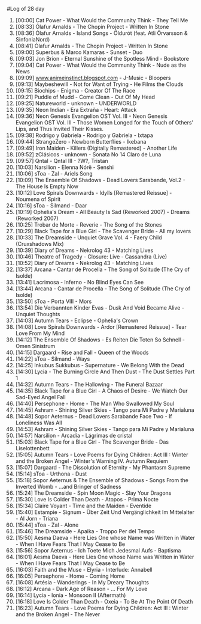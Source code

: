 #Log of 28 day

1. [00:00] Cat Power - What Would the Community Think - They Tell Me
1. [08:33] Ólafur Arnalds - The Chopin Project - Written In Stone
1. [08:36] Ólafur Arnalds - Island Songs - Öldurót (feat. Atli Örvarsson & SinfoniaNord)
1. [08:41] Ólafur Arnalds - The Chopin Project - Written In Stone
1. [09:00] Superbus & Marco Kamaras - Sunset - Duo
1. [09:03] Jon Brion - Eternal Sunshine of the Spotless Mind - Bookstore
1. [09:04] Cat Power - What Would the Community Think - Nude as the News
1. [09:09] www.animeinstinct.blogspot.com - J-Music - Bloopers
1. [09:13] Maybeshewill - Not for Want of Trying - He Films the Clouds
1. [09:15] Biochips - Enigma - Creator Of The Race
1. [09:21] Puddle of Mudd - Come Clean - Out Of My Head
1. [09:25] Natureworld - unknown - UNDERWORLD
1. [09:35] Neon Indian - Era Extraña - Heart: Attack
1. [09:36] Neon Genesis Evangelion OST Vol. III - Neon Genesis Evangelion OST Vol. III - Those Women Longed for the Touch of Others' Lips, and Thus Invited Their Kisses.
1. [09:38] Rodrigo y Gabriela - Rodrigo y Gabriela - Ixtapa
1. [09:44] StrangeZero - Newborn Butterflies - Ikebana
1. [09:49] Iron Maiden - Killers (Digitally Remastered) - Another Life
1. [09:52] zClásicos - unknown - Sonata No 14 Claro de Luna
1. [09:57] Qntal - Qntal III - ?W?, Tristan
1. [10:03] Narsilion - Elenna Nórë - Senshi
1. [10:06] sToa - Zal - Ariels Song
1. [10:09] The Ensemble Of Shadows - Dead Lovers Sarabande, Vol.2 - The House Is Empty Now
1. [10:12] Love Spirals Downwards - Idylls [Remastered Reissue] - Noumena of Spirit
1. [10:16] sToa - Silmand - Daar
1. [10:19] Ophelia's Dream - All Beauty Is Sad (Reworked 2007) - Dreams (Reworked 2007)
1. [10:25] Trobar de Morte - Reverie - The Song of the Stones
1. [10:29] Black Tape for a Blue Girl - The Scavenger Bride - All my lovers
1. [10:33] The Dreamside - Unquiet Grave Vol. 4 - Faery Child (Cruxshadows Mix)
1. [10:39] Diary of Dreams - Nekrolog 43 - Matching Lives
1. [10:46] Theatre of Tragedy - Closure: Live - Cassandra (Live)
1. [10:52] Diary of Dreams - Nekrolog 43 - Matching Lives
1. [13:37] Arcana - Cantar de Procella - The Song of Solitude (The Cry of Isolde)
1. [13:41] Lacrimosa - Inferno - No Blind Eyes Can See
1. [13:44] Arcana - Cantar de Procella - The Song of Solitude (The Cry of Isolde)
1. [13:50] sToa - Porta VIII - Mors
1. [13:54] Die Verbannten Kinder Evas - Dusk And Void Became Alive - Unquiet Thoughts
1. [14:03] Autumn Tears - Eclipse - Ophelia's Crown
1. [14:08] Love Spirals Downwards - Ardor [Remastered Reissue] - Tear Love From My Mind
1. [14:12] The Ensemble Of Shadows - Es Reiten Die Toten So Schnell - Omen Sinistrum
1. [14:15] Dargaard - Rise and Fall - Queen of the Woods
1. [14:22] sToa - Silmand - Ways
1. [14:25] Inkubus Sukkubus - Supernature - We Belong With the Dead
1. [14:30] Lycia - The Burning Circle And Then Dust - The Dust Settles Part 1
1. [14:32] Autumn Tears - The Hallowing - The Funeral Bazaar
1. [14:35] Black Tape for a Blue Girl - A Chaos of Desire - We Watch Our Sad-Eyed Angel Fall
1. [14:40] Persephone - Home - The Man Who Swallowed My Soul
1. [14:45] Ashram - Shining Silver Skies - Tango para Mi Padre y Marialuna
1. [14:48] Sopor Aeternus - Dead Lovers Sarabande Face Two - If Loneliness Was All
1. [14:53] Ashram - Shining Silver Skies - Tango para Mi Padre y Marialuna
1. [14:57] Narsilion - Arcadia - Lágrimas de cristal
1. [15:03] Black Tape for a Blue Girl - The Scavenger Bride - Das Liselottenbett
1. [15:05] Autumn Tears - Love Poems for Dying Children: Act III : Winter and the Broken Angel - Winter's Warning IV. Autumn Requiem
1. [15:07] Dargaard - The Dissolution of Eternity - My Phantasm Supreme
1. [15:14] sToa - Urthona - Dust
1. [15:18] Sopor Aeternus & The Ensemble of Shadows - Songs From the Inverted Womb - ...and Bringer of Sadness
1. [15:24] The Dreamside - Spin Moon Magic - Slay Your Dragons
1. [15:30] Love Is Colder Than Death - Atopos - Prima Nocte
1. [15:34] Claire Voyant - Time and the Maiden - Eventide
1. [15:40] Estampie - Signum - Über Zeit Und Vergänglichkeit Im Mittelalter - Al Jorn - Triana
1. [15:44] sToa - Zal - Alone
1. [15:46] The Dreamside - Apaika - Troppo Per del Tempo
1. [15:50] Aesma Daeva - Here Lies One whose Name was Written in Water - When I Have Fears That I May Cease to Be
1. [15:56] Sopor Aeternus - Ich Toete Mich Jedesmal Aufs - Baptisma
1. [16:01] Aesma Daeva - Here Lies One whose Name was Written in Water - When I Have Fears That I May Cease to Be
1. [16:03] Faith and the Muse - Elyria - Interlude: Annabell
1. [16:05] Persephone - Home - Coming Home
1. [16:08] Artésia - Wanderings - In My Dreary Thoughts
1. [16:12] Arcana - Dark Age of Reason - ... For My Love
1. [16:14] Lycia - Ionia - Monsoon II (Aftermath)
1. [16:18] Love Is Colder Than Death - Oxeia - To Be At The Point Of Death
1. [16:23] Autumn Tears - Love Poems for Dying Children: Act III : Winter and the Broken Angel - The Never
